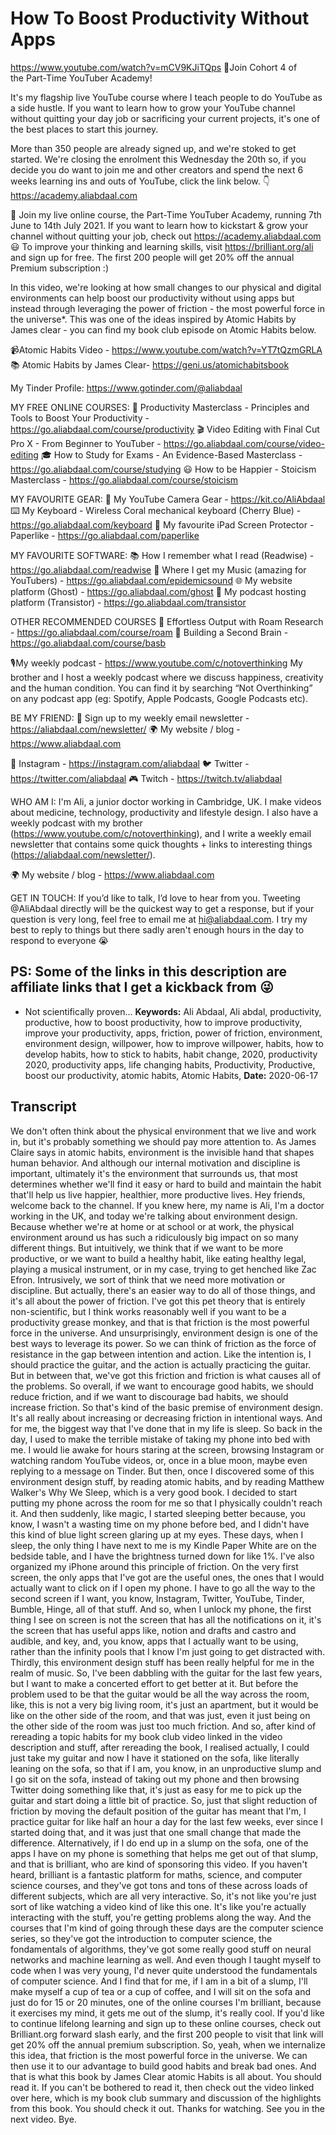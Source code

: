 # How To Boost Productivity Without Apps
https://www.youtube.com/watch?v=mCV9KJiTQps
🚀Join Cohort 4 of the Part-Time YouTuber Academy!

It's my flagship live YouTube course where I teach people to do YouTube as a side hustle. If you want to learn how to grow your YouTube channel without quitting your day job or sacrificing your current projects, it's one of the best places to start this journey.

More than 350 people are already signed up, and we're stoked to get started. We're closing the enrolment this Wednesday the 20th so, if you decide you do want to join me and other creators and spend the next 6 weeks learning ins and outs of YouTube, click the link below. 👇
https://academy.aliabdaal.com

🚀 Join my live online course, the Part-Time YouTuber Academy, running 7th June to 14th July 2021. If you want to learn how to kickstart & grow your channel without quitting your job, check out https://academy.aliabdaal.com 😃
To improve your thinking and learning skills, visit https://brilliant.org/ali and sign up for free. The first 200 people will get 20% off the annual Premium subscription :)

In this video, we're looking at how small changes to our physical and digital environments can help boost our productivity without using apps but instead through leveraging the power of friction - the most powerful force in the universe*. This was one of the ideas inspired by Atomic Habits by James clear - you can find my book club episode on Atomic Habits below.

📹Atomic Habits Video - https://www.youtube.com/watch?v=YT7tQzmGRLA
📚 Atomic Habits by James Clear- https://geni.us/atomichabitsbook

My Tinder Profile: https://www.gotinder.com/@aliabdaal

MY FREE ONLINE COURSES:
🚀  Productivity Masterclass - Principles and Tools to Boost Your Productivity - https://go.aliabdaal.com/course/productivity
🎬  Video Editing with Final Cut Pro X - From Beginner to YouTuber - https://go.aliabdaal.com/course/video-editing
🎓  How to Study for Exams - An Evidence-Based Masterclass - https://go.aliabdaal.com/course/studying
😃  How to be Happier - Stoicism Masterclass - https://go.aliabdaal.com/course/stoicism

MY FAVOURITE GEAR:
🎥 My YouTube Camera Gear - https://kit.co/AliAbdaal
⌨️ My Keyboard - Wireless Coral mechanical keyboard (Cherry Blue) - https://go.aliabdaal.com/keyboard 
📝 My favourite iPad Screen Protector - Paperlike - https://go.aliabdaal.com/paperlike 

MY FAVOURITE SOFTWARE:
📚 How I remember what I read (Readwise) - https://go.aliabdaal.com/readwise 
🎵 Where I get my Music (amazing for YouTubers) - https://go.aliabdaal.com/epidemicsound
🌐 My website platform (Ghost) - https://go.aliabdaal.com/ghost
🎤 My podcast hosting platform (Transistor) - https://go.aliabdaal.com/transistor

OTHER RECOMMENDED COURSES
📔 Effortless Output with Roam Research - https://go.aliabdaal.com/course/roam
📓 Building a Second Brain - https://go.aliabdaal.com/course/basb

🎙My weekly podcast - https://www.youtube.com/c/notoverthinking
My brother and I host a weekly podcast where we discuss happiness, creativity and the human condition. You can find it by searching “Not Overthinking” on any podcast app (eg: Spotify, Apple Podcasts, Google Podcasts etc). 

BE MY FRIEND:
💌 Sign up to my weekly email newsletter - https://aliabdaal.com/newsletter/
🌍 My website / blog - https://www.aliabdaal.com 
 
📸 Instagram - https://instagram.com/aliabdaal
🐦 Twitter - https://twitter.com/aliabdaal
🎮 Twitch - https://twitch.tv/aliabdaal

WHO AM I:
I'm Ali, a junior doctor working in Cambridge, UK. I make videos about medicine, technology, productivity and lifestyle design. I also have a weekly podcast with my brother (https://www.youtube.com/c/notoverthinking), and I write a weekly email newsletter that contains some quick thoughts + links to interesting things (https://aliabdaal.com/newsletter/).

🌍 My website / blog - https://www.aliabdaal.com 

GET IN TOUCH:
If you’d like to talk, I’d love to hear from you. Tweeting @AliAbdaal directly will be the quickest way to get a response, but if your question is very long, feel free to email me at hi@aliabdaal.com. I try my best to reply to things but there sadly aren't enough hours in the day to respond to everyone 😭

PS: Some of the links in this description are affiliate links that I get a kickback from 😜
--------
* Not scientifically proven...
**Keywords:** Ali Abdaal, Ali abdal, productivity, productive, how to boost productivity, how to improve productivity, improve your productivity, apps, friction, power of friction, environment, environment design, willpower, how to improve willpower, habits, how to develop habits, how to stick to habits, habit change, 2020, productivity 2020, productivity apps, life changing habits, Productivity, Productive, boost our productivity, atomic habits, Atomic Habits, 
**Date:** 2020-06-17

## Transcript
 We don't often think about the physical environment that we live and work in, but it's probably something we should pay more attention to. As James Claire says in atomic habits, environment is the invisible hand that shapes human behavior. And although our internal motivation and discipline is important, ultimately it's the environment that surrounds us, that most determines whether we'll find it easy or hard to build and maintain the habit that'll help us live happier, healthier, more productive lives. Hey friends, welcome back to the channel. If you knew here, my name is Ali, I'm a doctor working in the UK, and today we're talking about environment design. Because whether we're at home or at school or at work, the physical environment around us has such a ridiculously big impact on so many different things. But intuitively, we think that if we want to be more productive, or we want to build a healthy habit, like eating healthy legal, playing a musical instrument, or in my case, trying to get henched like Zac Efron. Intrusively, we sort of think that we need more motivation or discipline. But actually, there's an easier way to do all of those things, and it's all about the power of friction. I've got this pet theory that is entirely non-scientific, but I think works reasonably well if you want to be a productivity grease monkey, and that is that friction is the most powerful force in the universe. And unsurprisingly, environment design is one of the best ways to leverage its power. So we can think of friction as the force of resistance in the gap between intention and action. Like the intention is, I should practice the guitar, and the action is actually practicing the guitar. But in between that, we've got this friction and friction is what causes all of the problems. So overall, if we want to encourage good habits, we should reduce friction, and if we want to discourage bad habits, we should increase friction. So that's kind of the basic premise of environment design. It's all really about increasing or decreasing friction in intentional ways. And for me, the biggest way that I've done that in my life is sleep. So back in the day, I used to make the terrible mistake of taking my phone into bed with me. I would lie awake for hours staring at the screen, browsing Instagram or watching random YouTube videos, or, once in a blue moon, maybe even replying to a message on Tinder. But then, once I discovered some of this environment design stuff, by reading atomic habits, and by reading Matthew Walker's Why We Sleep, which is a very good book. I decided to start putting my phone across the room for me so that I physically couldn't reach it. And then suddenly, like magic, I started sleeping better because, you know, I wasn't a wasting time on my phone before bed, and I didn't have this kind of blue light screen glaring up at my eyes. These days, when I sleep, the only thing I have next to me is my Kindle Paper White are on the bedside table, and I have the brightness turned down for like 1%. I've also organized my iPhone around this principle of friction. On the very first screen, the only apps that I've got are the useful ones, the ones that I would actually want to click on if I open my phone. I have to go all the way to the second screen if I want, you know, Instagram, Twitter, YouTube, Tinder, Bumble, Hinge, all of that stuff. And so, when I unlock my phone, the first thing I see on screen is not the screen that has all the notifications on it, it's the screen that has useful apps like, notion and drafts and castro and audible, and key, and, you know, apps that I actually want to be using, rather than the infinity pools that I know I'm just going to get distracted with. Thirdly, this environment design stuff has been really helpful for me in the realm of music. So, I've been dabbling with the guitar for the last few years, but I want to make a concerted effort to get better at it. But before the problem used to be that the guitar would be all the way across the room, like, this is not a very big living room, it's just an apartment, but it would be like on the other side of the room, and that was just, even it just being on the other side of the room was just too much friction. And so, after kind of rereading a topic habits for my book club video linked in the video description and stuff, after rereading the book, I realised actually, I could just take my guitar and now I have it stationed on the sofa, like literally leaning on the sofa, so that if I am, you know, in an unproductive slump and I go sit on the sofa, instead of taking out my phone and then browsing Twitter doing something like that, it's just as easy for me to pick up the guitar and start doing a little bit of practice. So, just that slight reduction of friction by moving the default position of the guitar has meant that I'm, I practice guitar for like half an hour a day for the last few weeks, ever since I started doing that, and it was just that one small change that made the difference. Alternatively, if I do end up in a slump on the sofa, one of the apps I have on my phone is something that helps me get out of that slump, and that is brilliant, who are kind of sponsoring this video. If you haven't heard, brilliant is a fantastic platform for maths, science, and computer science courses, and they've got tons and tons of these across loads of different subjects, which are all very interactive. So, it's not like you're just sort of like watching a video kind of like this one. It's like you're actually interacting with the stuff, you're getting problems along the way. And the courses that I'm kind of going through these days are the computer science series, so they've got the introduction to computer science, the fondamentals of algorithms, they've got some really good stuff on neural networks and machine learning as well. And even though I taught myself to code when I was very young, I'd never quite understood the fundamentals of computer science. And I find that for me, if I am in a bit of a slump, I'll make myself a cup of tea or a cup of coffee, and I will sit on the sofa and just do for 15 or 20 minutes, one of the online courses I'm brilliant, because it exercises my mind, it gets me out of the slump, it's really cool. If you'd like to continue lifelong learning and sign up to these online courses, check out Brilliant.org forward slash early, and the first 200 people to visit that link will get 20% off the annual premium subscription. So, yeah, when we internalize this idea, that friction is the most powerful force in the universe. We can then use it to our advantage to build good habits and break bad ones. And that is what this book by James Clear atomic Habits is all about. You should read it. If you can't be bothered to read it, then check out the video linked over here, which is my book club summary and discussion of the highlights from this book. You should check it out. Thanks for watching. See you in the next video. Bye.
